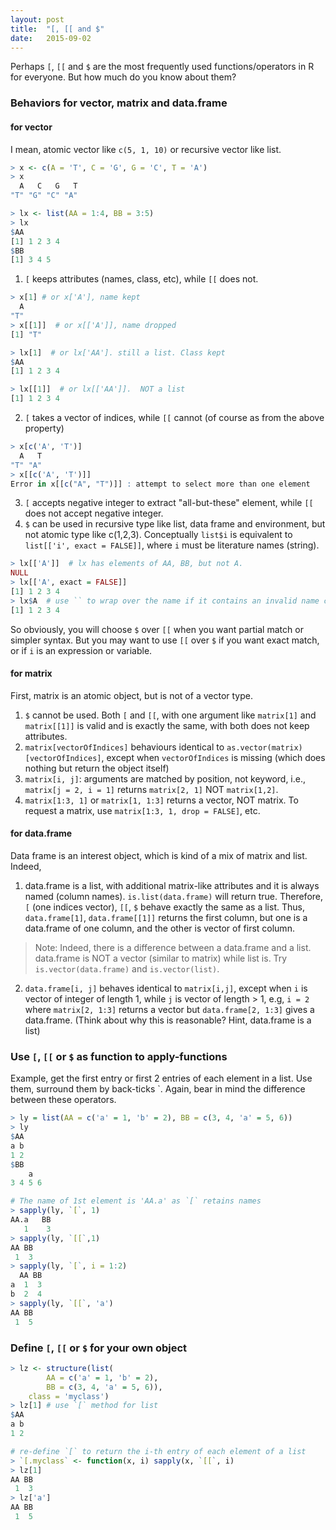 ```yaml
---
layout: post
title:  "[, [[ and $"
date:   2015-09-02
---
```


Perhaps `[`, `[[` and `$` are the most frequently used functions/operators in R for everyone. But how much do you know about them?

### Behaviors for vector, matrix and data.frame

#### for vector
I mean, atomic vector like `c(5, 1, 10)` or recursive vector like list.

```r
> x <- c(A = 'T', C = 'G', G = 'C', T = 'A')
> x
  A   C   G   T 
"T" "G" "C" "A" 

> lx <- list(AA = 1:4, BB = 3:5)
> lx
$AA
[1] 1 2 3 4
$BB
[1] 3 4 5
```

1. `[` keeps attributes (names, class, etc), while `[[` does not.

```r
> x[1] # or x['A'], name kept
  A 
"T" 
> x[[1]]  # or x[['A']], name dropped
[1] "T"

> lx[1]  # or lx['AA']. still a list. Class kept
$AA
[1] 1 2 3 4

> lx[[1]]  # or lx[['AA']].  NOT a list
[1] 1 2 3 4
```

2. `[` takes a vector of indices, while `[[` cannot  (of course as from the above property)

```r
> x[c('A', 'T')]
  A   T 
"T" "A" 
> x[[c('A', 'T')]]
Error in x[[c("A", "T")]] : attempt to select more than one element
```

3. `[` accepts negative integer to extract "all-but-these" element, while `[[` does not accept negative integer.
4. `$` can be used in recursive type like list, data frame and environment, but not atomic type like c(1,2,3). Conceptually `list$i` is equivalent to `list[['i', exact = FALSE]]`, where `i` must be literature names (string).

```r
> lx[['A']]  # lx has elements of AA, BB, but not A.
NULL
> lx[['A', exact = FALSE]]                                                                                                                                                   
[1] 1 2 3 4
> lx$A  # use `` to wrap over the name if it contains an invalid name character(e.g., space), e.g., lx$`var name`
[1] 1 2 3 4
```

So obviously, you will choose `$` over `[[` when you want partial match or simpler syntax.  But you may want to use `[[` over `$` if you want exact match, or if `i` is an expression or variable.


#### for matrix

First,  matrix is an atomic object, but is not of a vector type.

1. `$` cannot be used.  Both `[` and `[[`, with one argument like `matrix[1]` and `matrix[[1]]` is valid and is exactly the same, with both does not keep attributes.  
2. `matrix[vectorOfIndices]` behaviours identical to `as.vector(matrix)[vectorOfIndices]`, except when `vectorOfIndices` is missing (which does nothing but return the object itself)
3. `matrix[i, j]`:  arguments are matched by position, not keyword, i.e., `matrix[j = 2, i = 1]` returns `matrix[2, 1]` NOT `matrix[1,2]`.
4. `matrix[1:3, 1]` or `matrix[1, 1:3]` returns a vector, NOT matrix.  To request a matrix, use `matrix[1:3, 1, drop = FALSE]`, etc.


#### for data.frame

Data frame is an interest object, which is kind of a mix of matrix and list.  Indeed,

1. data.frame is a list, with additional matrix-like attributes and it is always named (column names).   `is.list(data.frame)` will return true. Therefore, `[` (one indices vector), `[[`, `$` behave exactly the same as a list.  Thus, `data.frame[1]`, `data.frame[[1]]` returns the first column, but one is a data.frame of one column, and the other is vector of first column.
> Note: Indeed, there is a difference between a data.frame and a list.  data.frame is NOT a vector (similar to matrix) while list is. Try `is.vector(data.frame)` and `is.vector(list)`.
2. `data.frame[i, j]` behaves identical to `matrix[i,j]`, except when `i` is vector of integer of length 1, while `j` is vector of length > 1, e.g, `i = 2` where `matrix[2, 1:3]` returns a vector but `data.frame[2, 1:3]` gives a data.frame. (Think about why this is reasonable? Hint,  data.frame is a list)


### Use `[`, `[[` or `$` as function to apply-functions

Example, get the first entry or first 2 entries of each element in a list.  Use them, surround them by back-ticks `. Again, bear in mind the difference between these operators. 

```r
> ly = list(AA = c('a' = 1, 'b' = 2), BB = c(3, 4, 'a' = 5, 6))
> ly
$AA
a b 
1 2 
$BB
    a   
3 4 5 6 

# The name of 1st element is 'AA.a' as `[` retains names
> sapply(ly, `[`, 1)
AA.a   BB 
   1    3 
> sapply(ly, `[[`,1)
AA BB 
 1  3 
> sapply(ly, `[`, i = 1:2)
  AA BB
a  1  3
b  2  4
> sapply(ly, `[[`, 'a')
AA BB 
 1  5 
```

### Define `[`, `[[` or `$` for your own object

```r
> lz <- structure(list(
        AA = c('a' = 1, 'b' = 2), 
        BB = c(3, 4, 'a' = 5, 6)), 
    class = 'myclass')
> lz[1] # use `[` method for list
$AA
a b 
1 2 

# re-define `[` to return the i-th entry of each element of a list
> `[.myclass` <- function(x, i) sapply(x, `[[`, i)
> lz[1]
AA BB 
 1  3 
> lz['a']
AA BB 
 1  5 
```
